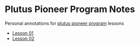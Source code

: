 # Plutus Pioneer Program Notes

Personal annotations for [plutus pioneer program](https://github.com/input-output-hk/plutus-pioneer-program) lessons 

- [Lesson 01](lesson_01/notes.md)
- [Lesson 02](lesson_02/notes.md)
